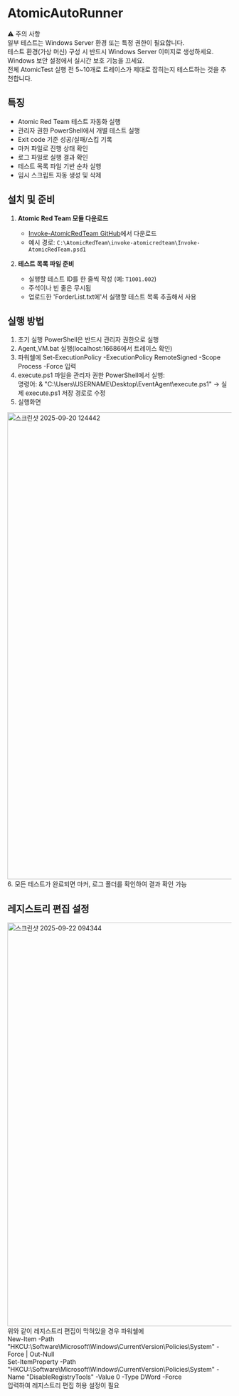 # AtomicAutoRunner

⚠️ 주의 사항 <br>
일부 테스트는 Windows Server 환경 또는 특정 권한이 필요합니다. <br>
테스트 환경(가상 머신) 구성 시 반드시 Windows Server 이미지로 생성하세요. <br>
Windows 보안 설정에서 실시간 보호 기능을 끄세요. <br>
전체 AtomicTest 실행 전 5~10개로 트레이스가 제대로 잡히는지 테스트하는 것을 추천합니다.

## 특징

- Atomic Red Team 테스트 자동화 실행
- 관리자 권한 PowerShell에서 개별 테스트 실행
- Exit code 기준 성공/실패/스킵 기록
- 마커 파일로 진행 상태 확인
- 로그 파일로 실행 결과 확인
- 테스트 목록 파일 기반 순차 실행
- 임시 스크립트 자동 생성 및 삭제

## 설치 및 준비

1. **Atomic Red Team 모듈 다운로드**
   - [Invoke-AtomicRedTeam GitHub](https://github.com/redcanaryco/atomic-red-team)에서 다운로드
   - 예시 경로: `C:\AtomicRedTeam\invoke-atomicredteam\Invoke-AtomicRedTeam.psd1`

2. **테스트 목록 파일 준비**
   - 실행할 테스트 ID를 한 줄씩 작성 (예: `T1001.002`)
   - 주석이나 빈 줄은 무시됨
   - 업로드한 'ForderList.txt에'서 실행할 테스트 목록 추출해서 사용

## 실행 방법
1. 초기 실행 PowerShell은 반드시 관리자 권한으로 실행
2. Agent_VM.bat 실행(localhost:16686에서 트레이스 확인)
3. 파워쉘에 Set-ExecutionPolicy -ExecutionPolicy RemoteSigned -Scope Process -Force 입력
4. execute.ps1 파일을 관리자 권한 PowerShell에서 실행: <br>
<tab> 명령어: & "C:\Users\USERNAME\Desktop\EventAgent\execute.ps1" -> 실제 execute.ps1 저장 경로로 수정
5. 실행화면

<img width="1919" height="1048" alt="스크린샷 2025-09-20 124442" src="https://github.com/user-attachments/assets/7ed92a42-cdda-45a9-9d13-6a69739871f4" />
6. 모든 테스트가 완료되면 마커, 로그 폴더를 확인하여 결과 확인 가능

## 레지스트리 편집 설정
<img width="1656" height="906" alt="스크린샷 2025-09-22 094344" src="https://github.com/user-attachments/assets/65c6732d-5f27-474e-acc3-ae05695fba7b" />
위와 같이 레지스트리 편집이 막혀있을 경우 파워쉘에 <br>
New-Item -Path "HKCU:\Software\Microsoft\Windows\CurrentVersion\Policies\System" -Force | Out-Null <br>
Set-ItemProperty -Path "HKCU:\Software\Microsoft\Windows\CurrentVersion\Policies\System" -Name "DisableRegistryTools" -Value 0 -Type DWord -Force <br>
입력하여 레지스트리 편집 허용 설정이 필요
